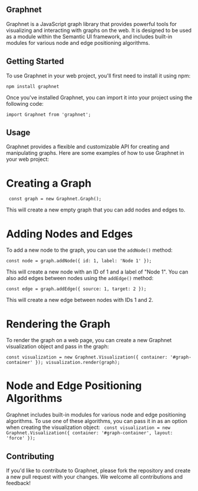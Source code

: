 ## Graphnet

Graphnet is a JavaScript graph library that provides powerful tools for visualizing and interacting with graphs on the web. It is designed to be used as a module within the Semantic UI framework, and includes built-in modules for various node and edge positioning algorithms.

## Getting Started

To use Graphnet in your web project, you'll first need to install it using npm:

`npm install graphnet`

Once you've installed Graphnet, you can import it into your project using the following code:

`import Graphnet from 'graphnet';`

## Usage

Graphnet provides a flexible and customizable API for creating and manipulating graphs. Here are some examples of how to use Graphnet in your web project:

# Creating a Graph
`
const graph = new Graphnet.Graph();`

This will create a new empty graph that you can add nodes and edges to.

# Adding Nodes and Edges

To add a new node to the graph, you can use the `addNode()` method:

`const node = graph.addNode({ id: 1, label: 'Node 1' });`

This will create a new node with an ID of 1 and a label of "Node 1". You can also add edges between nodes using the `addEdge()` method:

`const edge = graph.addEdge({ source: 1, target: 2 });`

This will create a new edge between nodes with IDs 1 and 2.

# Rendering the Graph

To render the graph on a web page, you can create a new Graphnet visualization object and pass in the graph:

`const visualization = new Graphnet.Visualization({ container: '#graph-container' });
visualization.render(graph);`

# Node and Edge Positioning Algorithms

Graphnet includes built-in modules for various node and edge positioning algorithms. To use one of these algorithms, you can pass it in as an option when creating the visualization object:
`
const visualization = new Graphnet.Visualization({ container: '#graph-container', layout: 'force' });`

## Contributing

If you'd like to contribute to Graphnet, please fork the repository and create a new pull request with your changes. We welcome all contributions and feedback!
